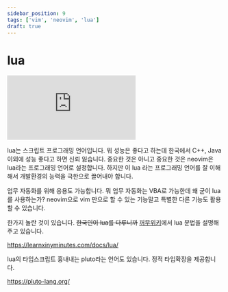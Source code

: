```yaml
---
sidebar_position: 9
tags: ['vim', 'neovim', 'lua']
draft: true
---
```


# lua

<iframe class="codepen" src="https://www.youtube.com/embed/jUuqBZwwkQw" title="Lua in 100 Seconds" frameborder="0" allow="accelerometer; autoplay; clipboard-write; encrypted-media; gyroscope; picture-in-picture; web-share" allowfullscreen></iframe>

lua는 스크립트 프로그래밍 언어입니다. 뭐 성능은 좋다고 하는데 한국에서 C++, Java 이외에 성능 좋다고 하면 신뢰 잃습니다. 중요한 것은 아니고 중요한 것은 neovim은 lua라는 프로그래밍 언어로 설정합니다. 하지만 이 lua 라는 프로그래밍 언어를 잘 이해해서 개발환경의 능력을 극한으로 끌어내야 합니다.

업무 자동화를 위해 응용도 가능합니다. 뭐 업무 자동화는 VBA로 가능한데 왜 굳이 lua를 사용하는가? neovim으로 vim 만으로 할 수 있는 기능말고 특별한 다른 기능도 활용할 수 있습니다.

한가지 놀란 것이 있습니다. ~~한국인이 lua를 다루니까~~ [꺼무위키](https://namu.wiki/w/Lua)에서 lua 문법을 설명해주고 있습니다.

<!-- @todo: 여정 다익스트라까지 만들기 -->
<!-- @todo: CLI 만들기 -->
<!-- @todo: http 서버 만들기 -->

https://learnxinyminutes.com/docs/lua/

lua의 타입스크립트 흉내내는 pluto라는 언어도 있습니다. 정적 타입확장을 제공합니다.

https://pluto-lang.org/
